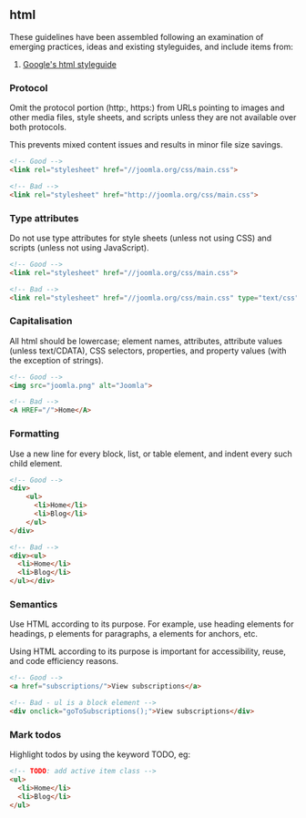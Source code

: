 ## html

These guidelines have been assembled following an examination of emerging practices, ideas and existing styleguides, and include items from:

1. [Google's html styleguide](http://google-styleguide.googlecode.com/svn/trunk/htmlcssguide.xml)

### Protocol

Omit the protocol portion (http:, https:) from URLs pointing to images and other media files, style sheets, and scripts unless they are not available over both protocols.

This prevents mixed content issues and results in minor file size savings.

```html
<!-- Good -->
<link rel="stylesheet" href="//joomla.org/css/main.css">

<!-- Bad -->
<link rel="stylesheet" href="http://joomla.org/css/main.css">
```

### Type attributes
Do not use type attributes for style sheets (unless not using CSS) and scripts (unless not using JavaScript).
```html
<!-- Good -->
<link rel="stylesheet" href="//joomla.org/css/main.css">

<!-- Bad -->
<link rel="stylesheet" href="//joomla.org/css/main.css" type="text/css">
```

### Capitalisation
All html should be lowercase; element names, attributes, attribute values (unless text/CDATA), CSS selectors, properties, and property values (with the exception of strings).

```html
<!-- Good -->
<img src="joomla.png" alt="Joomla">

<!-- Bad -->
<A HREF="/">Home</A>
```

### Formatting
Use a new line for every block, list, or table element, and indent every such child element.

```html
<!-- Good -->
<div>
	<ul>
	  <li>Home</li>
	  <li>Blog</li>
	</ul>
</div>

<!-- Bad -->
<div><ul>
  <li>Home</li>
  <li>Blog</li>
</ul></div>
```

### Semantics
Use HTML according to its purpose. For example, use heading elements for headings, p elements for paragraphs, a elements for anchors, etc.

Using HTML according to its purpose is important for accessibility, reuse, and code efficiency reasons.
```html
<!-- Good -->
<a href="subscriptions/">View subscriptions</a>

<!-- Bad - ul is a block element -->
<div onclick="goToSubscriptions();">View subscriptions</div>
```

### Mark todos
Highlight todos by using the keyword TODO, eg:

```html
<!-- TODO: add active item class -->
<ul>
  <li>Home</li>
  <li>Blog</li>
</ul>
```
